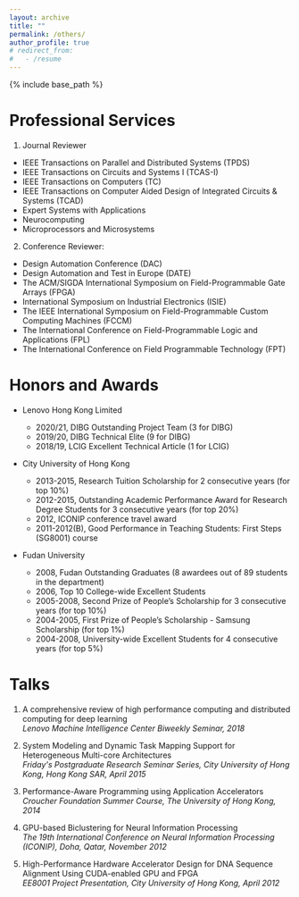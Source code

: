 ```yaml
---
layout: archive
title: ""
permalink: /others/
author_profile: true
# redirect_from:
#   - /resume
---
```


{% include base_path %}
  
Professional Services
======
1. Journal Reviewer  
* IEEE Transactions on Parallel and Distributed Systems (TPDS)  
* IEEE Transactions on Circuits and Systems I (TCAS-I)  
* IEEE Transactions on Computers (TC)  
* IEEE Transactions on Computer Aided Design of Integrated Circuits & Systems (TCAD)  
* Expert Systems with Applications  
* Neurocomputing  
* Microprocessors and Microsystems  

2. Conference Reviewer:
* Design Automation Conference (DAC)  
* Design Automation and Test in Europe (DATE)  
* The ACM/SIGDA International Symposium on Field-Programmable Gate Arrays (FPGA)  
* International Symposium on Industrial Electronics (ISIE)  
* The IEEE International Symposium on Field-Programmable Custom Computing Machines (FCCM)  
* The International Conference on Field-Programmable Logic and Applications (FPL)  
* The International Conference on Field Programmable Technology (FPT)  


Honors and Awards
======

* Lenovo Hong Kong Limited
  * 2020/21, DIBG Outstanding Project Team (3 for DIBG)
  * 2019/20, DIBG Technical Elite (9 for DIBG)
  * 2018/19, LCIG Excellent Technical Article (1 for LCIG)

* City University of Hong Kong
  * 2013-2015, Research Tuition Scholarship for 2 consecutive years (for top 10%)
  * 2012-2015, Outstanding Academic Performance Award for Research Degree Students for 3 consecutive years (for top 20%)
  * 2012, ICONIP conference travel award
  * 2011-2012(B), Good Performance in Teaching Students: First Steps (SG8001) course

* Fudan University
  * 2008, Fudan Outstanding Graduates (8 awardees out of 89 students in the department)
  * 2006, Top 10 College-wide Excellent Students
  * 2005-2008, Second Prize of People’s Scholarship for 3 consecutive years (for top 10%)
  * 2004-2005, First Prize of People’s Scholarship - Samsung Scholarship (for top 1%)
  * 2004-2008, University-wide Excellent Students for 4 consecutive years (for top 5%)

Talks
======

1. A comprehensive review of high performance computing and distributed computing for deep learning  
*Lenovo Machine Intelligence Center Biweekly Seminar, 2018*

2. System Modeling and Dynamic Task Mapping Support for Heterogeneous Multi-core Architectures  
*Friday's Postgraduate Research Seminar Series, City University of Hong Kong, Hong Kong SAR, April 2015*

3. Performance-Aware Programming using Application Accelerators  
*Croucher Foundation Summer Course, The University of Hong Kong, 2014*

4. GPU-based Biclustering for Neural Information Processing  
*The 19th International Conference on Neural Information Processing (ICONIP), Doha, Qatar, November 2012*

5. High-Performance Hardware Accelerator Design for DNA Sequence Alignment Using CUDA-enabled GPU and FPGA  
*EE8001 Project Presentation, City University of Hong Kong, April 2012*
